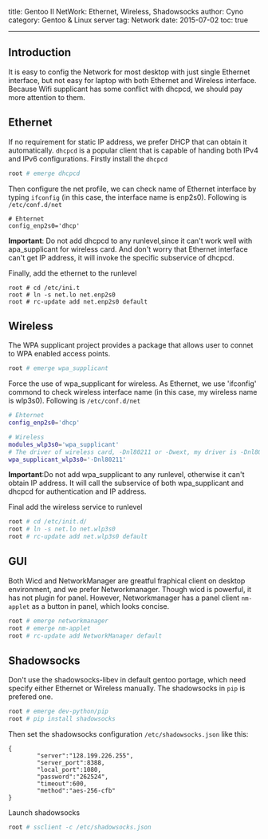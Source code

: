 title: Gentoo II NetWork: Ethernet, Wireless, Shadowsocks
author: Cyno
category: Gentoo & Linux server
tag: Network
date: 2015-07-02
toc: true

---
## Introduction
It is easy to config the Network for most desktop with just single Ethernet interface, but not easy for laptop with both Ethernet and Wireless interface. Because Wifi supplicant has some conflict with dhcpcd, we should pay more attention to them.

## Ethernet
If no requirement for static IP address, we prefer DHCP that can obtain it automatically. `dhcpcd` is a popular client that is capable of handing both IPv4 and IPv6 configurations. 
Firstly install the `dhcpcd`
```bash
root # emerge dhcpcd
```
Then configure the net profile, we can check name of Ethernet interface by typing `ifconfig` (in this case, the interface name is enp2s0).
Following is `/etc/conf.d/net`
```
# Ehternet 
config_enp2s0='dhcp'
```
**Important**: Do not add dhcpcd to any runlevel,since it can't work well with apa_supplicant for wireless card. And don't worry that Ethernet interface can't get IP address, it will invoke the specific subservice of dhcpcd.

Finally, add the ethernet to the runlevel
```
root # cd /etc/ini.t
root # ln -s net.lo net.enp2s0
root # rc-update add net.enp2s0 default
```

## Wireless
The WPA supplicant project provides a package that allows user to connet to WPA enabled access points.
```bash
root # emerge wpa_supplicant
```
Force the use of wpa_supplicant for wireless. As Ethernet, we use 'ifconfig' commond to check wireless interface name (in this case, my wireless name is wlp3s0).
Following is `/etc/conf.d/net`
```bash
# Ehternet 
config_enp2s0='dhcp'

# Wireless
modules_wlp3s0='wpa_supplicant'
# The driver of wireless card, -Dnl80211 or -Dwext, my driver is -Dnl80211
wpa_supplicant_wlp3s0='-Dnl80211' 
```
**Important**:Do not add wpa_supplicant to any runlevel, otherwise it can't obtain IP address. It will call the subservice of both wpa_supplicant and dhcpcd for authentication and IP address.

Final add the wireless service to runlevel
```bash
root # cd /etc/init.d/
root # ln -s net.lo net.wlp3s0
root # rc-update add net.wlp3s0 default
```
## GUI
Both Wicd and NetworkManager are greatful fraphical client on desktop environment, and we prefer Networkmanager. Though wicd is powerful, it has not plugin for panel. However, Networkmanager has a panel client `nm-applet` as a button in panel, which looks concise.
```bash
root # emerge networkmanager
root # emerge nm-applet
root # rc-update add NetworkManager default
```

## Shadowsocks
Don't use the shadowsocks-libev in default gentoo portage, which need specify either Ethernet or Wireless manually. The shadowsocks in `pip` is prefered one.
```bash
root # emerge dev-python/pip
root # pip install shadowsocks
```
Then set the shadowsocks configuration `/etc/shadowsocks.json` like this:
```
{
        "server":"128.199.226.255",
        "server_port":8388,
        "local_port":1080,
        "password":"262524",
        "timeout":600,
        "method":"aes-256-cfb"
}
```
Launch shadowsocks 
```bash
root # ssclient -c /etc/shadowsocks.json
```
